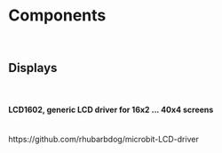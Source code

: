 <h1>Components</h1></br>

<h2>Displays</h2></br>

<h4>LCD1602, generic LCD driver for 16x2 ... 40x4 screens</h4></br>
https://github.com/rhubarbdog/microbit-LCD-driver
